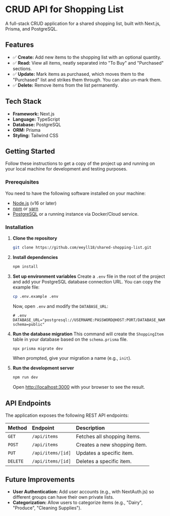 # CRUD API for Shopping List

A full-stack CRUD application for a shared shopping list, built with Next.js, Prisma, and PostgreSQL. 

## Features

- ✅ **Create:** Add new items to the shopping list with an optional quantity.
- ✅ **Read:** View all items, neatly separated into "To Buy" and "Purchased" sections.
- ✅ **Update:** Mark items as purchased, which moves them to the "Purchased" list and strikes them through. You can also un-mark them.
- ✅ **Delete:** Remove items from the list permanently.

## Tech Stack

- **Framework:** Next.js
- **Language:** TypeScript
- **Database:** PostgreSQL
- **ORM:** Prisma
- **Styling:** Tailwind CSS

## Getting Started

Follow these instructions to get a copy of the project up and running on your local machine for development and testing purposes.

### Prerequisites

You need to have the following software installed on your machine:

- [Node.js](https://nodejs.org/) (v16 or later)
- [npm](https://www.npmjs.com/) or [yarn](https://yarnpkg.com/)
- [PostgreSQL](https://www.postgresql.org/download/) or a running instance via Docker/Cloud service.

### Installation

1.  **Clone the repository**
    ```bash
    git clone https://github.com/eeyll18/shared-shopping-list.git
    ```

2.  **Install dependencies**
    ```bash
    npm install
    ```

3.  **Set up environment variables**
    Create a `.env` file in the root of the project and add your PostgreSQL database connection URL. You can copy the example file:
    ```bash
    cp .env.example .env
    ```
    Now, open `.env` and modify the `DATABASE_URL`:
    ```env
    # .env
    DATABASE_URL="postgresql://USERNAME:PASSWORD@HOST:PORT/DATABASE_NAME?schema=public"
    ```

4.  **Run the database migration**
    This command will create the `ShoppingItem` table in your database based on the `schema.prisma` file.
    ```bash
    npx prisma migrate dev
    ```
    When prompted, give your migration a name (e.g., `init`).

5.  **Run the development server**
    ```bash
    npm run dev
    ```
    Open [http://localhost:3000](http://localhost:3000) with your browser to see the result.

## API Endpoints

The application exposes the following REST API endpoints:

| Method | Endpoint         | Description                   |
| :----- | :--------------- | :---------------------------- |
| `GET`  | `/api/items`     | Fetches all shopping items.   |
| `POST` | `/api/items`     | Creates a new shopping item.  |
| `PUT`  | `/api/items/[id]`| Updates a specific item.      |
| `DELETE`| `/api/items/[id]`| Deletes a specific item.      |


## Future Improvements

-   **User Authentication:** Add user accounts (e.g., with NextAuth.js) so different groups can have their own private lists.
-   **Categorization:** Allow users to categorize items (e.g., "Dairy", "Produce", "Cleaning Supplies").
